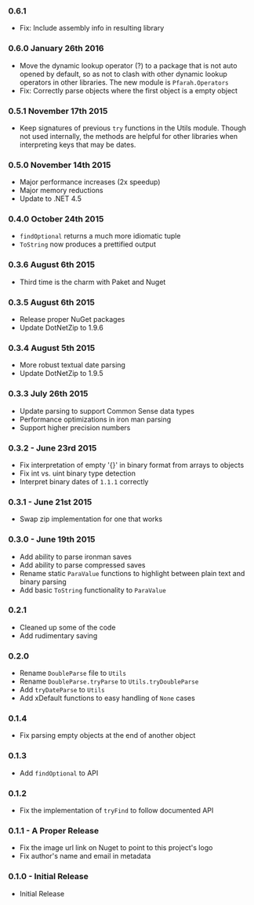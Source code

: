 ### 0.6.1
* Fix: Include assembly info in resulting library

### 0.6.0 January 26th 2016
* Move the dynamic lookup operator (?) to a package that is not auto opened by
  default, so as not to clash with other dynamic lookup operators in other
  libraries. The new module is `Pfarah.Operators`
* Fix: Correctly parse objects where the first object is a empty object

### 0.5.1 November 17th 2015
* Keep signatures of previous `try` functions in the Utils module. Though not
  used internally, the methods are helpful for other libraries when
  interpreting keys that may be dates.

### 0.5.0 November 14th 2015
* Major performance increases (2x speedup)
* Major memory reductions
* Update to .NET 4.5

### 0.4.0 October 24th 2015
* `findOptional` returns a much more idiomatic tuple
* `ToString` now produces a prettified output

### 0.3.6 August 6th 2015
* Third time is the charm with Paket and Nuget

### 0.3.5 August 6th 2015
* Release proper NuGet packages
* Update DotNetZip to 1.9.6

### 0.3.4 August 5th 2015
* More robust textual date parsing
* Update DotNetZip to 1.9.5

### 0.3.3 July 26th 2015
* Update parsing to support Common Sense data types
* Performance optimizations in iron man parsing
* Support higher precision numbers

### 0.3.2 - June 23rd 2015
* Fix interpretation of empty '{}' in binary format from arrays to objects
* Fix int vs. uint binary type detection
* Interpret binary dates of `1.1.1` correctly

### 0.3.1 - June 21st 2015
* Swap zip implementation for one that works

### 0.3.0 - June 19th 2015
* Add ability to parse ironman saves
* Add ability to parse compressed saves
* Rename static `ParaValue` functions to highlight between plain text and binary
  parsing
* Add basic `ToString` functionality to `ParaValue`

### 0.2.1
* Cleaned up some of the code
* Add rudimentary saving

### 0.2.0
* Rename `DoubleParse` file to `Utils`
* Rename `DoubleParse.tryParse` to `Utils.tryDoubleParse`
* Add `tryDateParse` to `Utils`
* Add xDefault functions to easy handling of `None` cases

### 0.1.4
* Fix parsing empty objects at the end of another object

### 0.1.3
* Add `findOptional` to API

### 0.1.2
* Fix the implementation of `tryFind` to follow documented API

### 0.1.1 - A Proper Release
* Fix the image url link on Nuget to point to this project's logo
* Fix author's name and email in metadata

### 0.1.0 - Initial Release
* Initial Release
